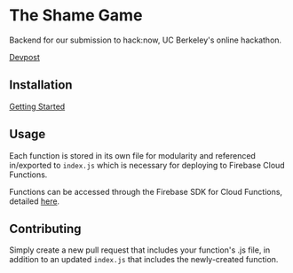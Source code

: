 # The Shame Game

Backend for our submission to hack:now, UC Berkeley's online hackathon.

[Devpost](https://devpost.com/software/the-shame-game)

## Installation

[Getting Started](https://firebase.google.com/docs/functions/get-started)

## Usage

Each function is stored in its own file for modularity and referenced in/exported to `index.js` which is necessary for deploying to Firebase Cloud Functions.

Functions can be accessed through the Firebase SDK for Cloud Functions, detailed [here](https://firebase.google.com/docs/functions/callable).

## Contributing
Simply create a new pull request that includes your function's .js file, in addition to an updated `index.js` that includes the newly-created function.
